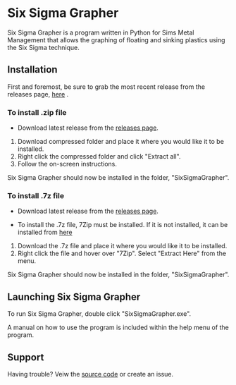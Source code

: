 # Six Sigma Grapher
Six Sigma Grapher is a program written in Python for Sims Metal Management that allows the graphing of floating and sinking plastics using
the Six Sigma technique.

## Installation

First and foremost, be sure to grab the most recent release from the releases page, [here](https://github.com/lulamae12/Six-Sigma-Grapher/releases) .


### To install .zip file
- Download latest release from the [releases page](https://github.com/lulamae12/Six-Sigma-Grapher/releases).

1. Download compressed folder and place it where you would like it to be installed.
2. Right click the compressed folder and click "Extract all".
3. Follow the on-screen instructions.

  Six Sigma Grapher should now be installed in the folder, "SixSigmaGrapher".


### To install .7z file
- Download latest release from the [releases page](https://github.com/lulamae12/Six-Sigma-Grapher/releases).

- To install the .7z file, 7Zip must be installed. If it is not installed, it can be installed from [here](https://www.7-zip.org/download.html)


1. Download the .7z file and place it where you would like it to be installed.
2. Right click the file and hover over "7Zip". Select "Extract Here" from the menu.

  Six Sigma Grapher should now be installed in the folder, "SixSigmaGrapher".

## Launching Six Sigma Grapher

To run Six Sigma Grapher, double click "SixSigmaGrapher.exe".

A manual on how to use the program is included within the help menu of the program.

## Support
Having trouble? Veiw the [source code](https://github.com/lulamae12/Six-Sigma-Grapher) or create an issue.
